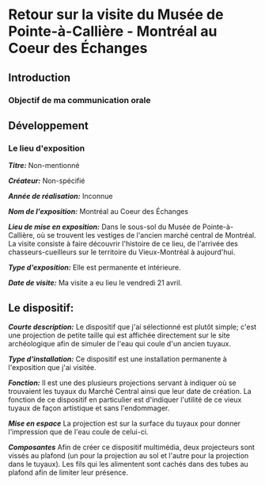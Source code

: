 # Retour sur la visite du Musée de Pointe-à-Callière - Montréal au Coeur des Échanges
## Introduction

### Objectif de ma communication orale

## Développement

### Le lieu d'exposition

***Titre:*** Non-mentionné

***Créateur:*** Non-spécifié

***Année de réalisation:*** Inconnue

***Nom de l'exposition:*** Montréal au Coeur des Échanges     

***Lieu de mise en exposition:*** Dans le sous-sol du Musée de Pointe-à-Callière, où se trouvent les vestiges de l'ancien marché central de Montréal. La visite consiste à faire découvrir l'histoire de ce lieu, de l'arrivée des chasseurs-cueilleurs sur le territoire du Vieux-Montréal à aujourd'hui.    

***Type d'exposition:*** Elle est permanente et intérieure.   

***Date de visite:*** Ma visite a eu lieu le vendredi 21 avril.

## Le dispositif:

***Courte description:*** Le dispositif que j'ai sélectionné est plutôt simple; c'est une projection de petite taille qui est affichée directement sur le site archéologique afin de simuler de l'eau qui coule d'un ancien tuyaux.

***Type d'installation:*** Ce dispositif est une installation permanente à l'exposition que j'ai visitée. 

***Fonction:*** Il est une des plusieurs projections servant à indiquer où se trouvaient les tuyaux du Marché Central ainsi que leur date de création. La fonction de ce dispositif en particulier est d'indiquer l'utilité de ce vieux tuyaux de façon artistique et sans l'endommager.

***Mise en espace*** La projection est sur la surface du tuyaux pour donner l'impression que de l'eau coule de celui-ci.

***Composantes*** Afin de créer ce dispositif multimédia, deux projecteurs sont vissés au plafond (un pour la projection au sol et l'autre pour la projection dans le tuyaux). Les fils qui les alimentent sont cachés dans des tubes au plafond afin de limiter leur présence. 





